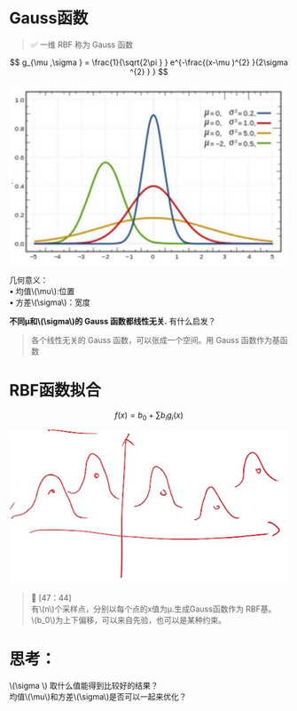 # Gauss函数

> &#x2705; 一维 RBF 称为 Gauss 函数

$$
g_{\mu ,\sigma } = \frac{1}{\sqrt{2\pi } } e^{-\frac{(x-\mu )^{2} }{2\sigma ^{2} } } 
$$

![](../assets/20.PNG)

几何意义：   
• 均值\\(\mu\\):位置   
• 方差\\(\sigma\\)：宽度  

**不同µ和\\(\sigma\\)的 Gauss 函数都线性无关.** 有什么启发？

> 各个线性无关的 Gauss 函数，可以张成一个空间。用 Gauss 函数作为基函数  

# RBF函数拟合

$$
f(x) = b_0 + \sum b_ig_i(x)
$$

![](../assets/14.PNG)

> &#x1F50E; [47：44]   
> 有\\(n\\)个采样点，分别以每个点的x值为µ.生成Gauss函数作为 RBF基。    
\\(b_0\\)为上下偏移，可以来自先验，也可以是某种约束。 

# 思考：

\\(\sigma \\) 取什么值能得到比较好的结果？   
均值\\(\mu\\)和方差\\(\sigma\\)是否可以一起来优化？   
